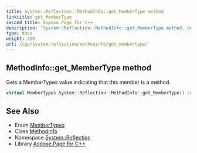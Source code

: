 ```yaml
---
title: System::Reflection::MethodInfo::get_MemberType method
linktitle: get_MemberType
second_title: Aspose.Page for C++
description: 'System::Reflection::MethodInfo::get_MemberType method. Gets a MemberTypes value indicating that this member is a method in C++.'
type: docs
weight: 200
url: /cpp/system.reflection/methodinfo/get_membertype/
---
```

## MethodInfo::get_MemberType method


Gets a MemberTypes value indicating that this member is a method.

```cpp
virtual MemberTypes System::Reflection::MethodInfo::get_MemberType() const override
```

## See Also

* Enum [MemberTypes](../../membertypes/)
* Class [MethodInfo](../)
* Namespace [System::Reflection](../../)
* Library [Aspose.Page for C++](../../../)
